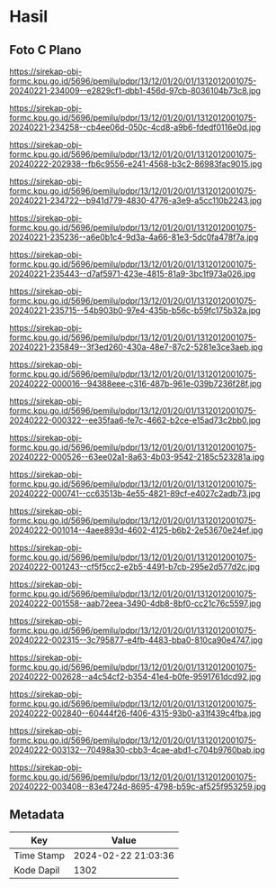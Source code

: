 # Hasil

## Foto C Plano

https://sirekap-obj-formc.kpu.go.id/5696/pemilu/pdpr/13/12/01/20/01/1312012001075-20240221-234009--e2829cf1-dbb1-456d-97cb-8036104b73c8.jpg

https://sirekap-obj-formc.kpu.go.id/5696/pemilu/pdpr/13/12/01/20/01/1312012001075-20240221-234258--cb4ee06d-050c-4cd8-a9b6-fdedf0116e0d.jpg

https://sirekap-obj-formc.kpu.go.id/5696/pemilu/pdpr/13/12/01/20/01/1312012001075-20240222-202938--fb6c9556-e241-4568-b3c2-86983fac9015.jpg

https://sirekap-obj-formc.kpu.go.id/5696/pemilu/pdpr/13/12/01/20/01/1312012001075-20240221-234722--b941d779-4830-4776-a3e9-a5cc110b2243.jpg

https://sirekap-obj-formc.kpu.go.id/5696/pemilu/pdpr/13/12/01/20/01/1312012001075-20240221-235236--a6e0b1c4-9d3a-4a66-81e3-5dc0fa478f7a.jpg

https://sirekap-obj-formc.kpu.go.id/5696/pemilu/pdpr/13/12/01/20/01/1312012001075-20240221-235443--d7af5971-423e-4815-81a9-3bc1f973a026.jpg

https://sirekap-obj-formc.kpu.go.id/5696/pemilu/pdpr/13/12/01/20/01/1312012001075-20240221-235715--54b903b0-97e4-435b-b56c-b59fc175b32a.jpg

https://sirekap-obj-formc.kpu.go.id/5696/pemilu/pdpr/13/12/01/20/01/1312012001075-20240221-235849--3f3ed260-430a-48e7-87c2-5281e3ce3aeb.jpg

https://sirekap-obj-formc.kpu.go.id/5696/pemilu/pdpr/13/12/01/20/01/1312012001075-20240222-000016--94388eee-c316-487b-961e-039b7236f28f.jpg

https://sirekap-obj-formc.kpu.go.id/5696/pemilu/pdpr/13/12/01/20/01/1312012001075-20240222-000322--ee35faa6-fe7c-4662-b2ce-e15ad73c2bb0.jpg

https://sirekap-obj-formc.kpu.go.id/5696/pemilu/pdpr/13/12/01/20/01/1312012001075-20240222-000526--63ee02a1-8a63-4b03-9542-2185c523281a.jpg

https://sirekap-obj-formc.kpu.go.id/5696/pemilu/pdpr/13/12/01/20/01/1312012001075-20240222-000741--cc63513b-4e55-4821-89cf-e4027c2adb73.jpg

https://sirekap-obj-formc.kpu.go.id/5696/pemilu/pdpr/13/12/01/20/01/1312012001075-20240222-001014--4aee893d-4602-4125-b6b2-2e53670e24ef.jpg

https://sirekap-obj-formc.kpu.go.id/5696/pemilu/pdpr/13/12/01/20/01/1312012001075-20240222-001243--cf5f5cc2-e2b5-4491-b7cb-295e2d577d2c.jpg

https://sirekap-obj-formc.kpu.go.id/5696/pemilu/pdpr/13/12/01/20/01/1312012001075-20240222-001558--aab72eea-3490-4db8-8bf0-cc21c76c5597.jpg

https://sirekap-obj-formc.kpu.go.id/5696/pemilu/pdpr/13/12/01/20/01/1312012001075-20240222-002315--3c795877-e4fb-4483-bba0-810ca90e4747.jpg

https://sirekap-obj-formc.kpu.go.id/5696/pemilu/pdpr/13/12/01/20/01/1312012001075-20240222-002628--a4c54cf2-b354-41e4-b0fe-9591761dcd92.jpg

https://sirekap-obj-formc.kpu.go.id/5696/pemilu/pdpr/13/12/01/20/01/1312012001075-20240222-002840--60444f26-f406-4315-93b0-a31f439c4fba.jpg

https://sirekap-obj-formc.kpu.go.id/5696/pemilu/pdpr/13/12/01/20/01/1312012001075-20240222-003132--70498a30-cbb3-4cae-abd1-c704b9760bab.jpg

https://sirekap-obj-formc.kpu.go.id/5696/pemilu/pdpr/13/12/01/20/01/1312012001075-20240222-003408--83e4724d-8695-4798-b59c-af525f953259.jpg


## Metadata

| Key        | Value               |
| ---------- | ------------------- |
| Time Stamp | 2024-02-22 21:03:36 |
| Kode Dapil | 1302                |



